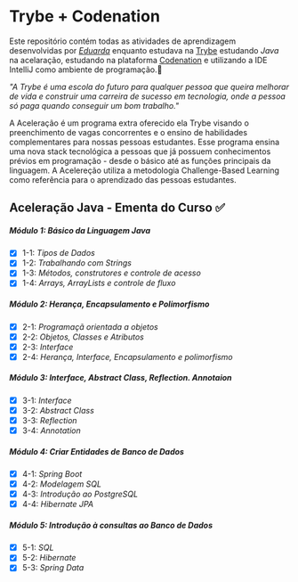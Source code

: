# Trybe + Codenation

Este repositório contém todas as atividades de aprendizagem desenvolvidas por _[Eduarda](https://www.linkedin.com/in/eduarda-wiltiner-reis-santana-45b87518b/)_ enquanto estudava na [Trybe](https://www.betrybe.com/) estudando *Java* na acelaração, estudando na plataforma [Codenation](https://www.codenation.dev/) e utilizando a IDE IntelliJ como ambiente de programação.:rocket:

_"A Trybe é uma escola do futuro para qualquer pessoa que queira melhorar de vida e construir uma carreira de sucesso em tecnologia, onde a pessoa só paga quando conseguir um bom trabalho."_

A Aceleração é um programa extra oferecido ela Trybe visando o preenchimento de vagas concorrentes e o ensino de habilidades complementares para nossas pessoas estudantes. Esse programa ensina uma nova stack tecnológica a pessoas que já possuem conhecimentos prévios em programação - desde o básico até as funções principais da linguagem. A Acelereção utiliza a metodologia Challenge-Based Learning como referência para o aprendizado das pessoas estudantes. 

## Aceleração Java - Ementa do Curso :white_check_mark:

##### Módulo 1: Básico da Linguagem Java

- [X] 1-1: _Tipos de Dados_
- [X] 1-2: _Trabalhando com Strings_
- [X] 1-3: _Métodos, construtores e controle de acesso_
- [X] 1-4: _Arrays, ArrayLists e controle de fluxo_

##### Módulo 2: Herança, Encapsulamento e Polimorfismo

- [X] 2-1: _Programaçã orientada a objetos_
- [X] 2-2: _Objetos, Classes e Atributos_
- [X] 2-3: _Interface_
- [X] 2-4: _Herança, Interface, Encapsulamento e polimorfismo_

##### Módulo 3: Interface, Abstract Class, Reflection. Annotaion

- [X] 3-1: _Interface_
- [X] 3-2: _Abstract Class_
- [X] 3-3: _Reflection_
- [X] 3-4: _Annotation_

##### Módulo 4: Criar Entidades de Banco de Dados

- [X] 4-1: _Spring Boot_
- [X] 4-2: _Modelagem SQL_
- [X] 4-3: _Introdução ao PostgreSQL_
- [X] 4-4: _Hibernate JPA_

##### Módulo 5: Introdução à consultas ao Banco de Dados

- [X] 5-1: _SQL_
- [X] 5-2: _Hibernate_
- [X] 5-3: _Spring Data_
